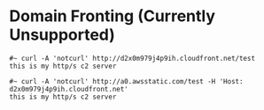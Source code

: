# Domain Fronting (Currently Unsupported)

```
#~ curl -A 'notcurl' http://d2x0m979j4p9ih.cloudfront.net/test
this is my http/s c2 server
```


```
#~ curl -A 'notcurl' http://a0.awsstatic.com/test -H 'Host: d2x0m979j4p9ih.cloudfront.net'
this is my http/s c2 server
```
